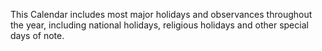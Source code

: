 This Calendar includes most major holidays and observances throughout the year, including national holidays, religious holidays and other special days of note.
